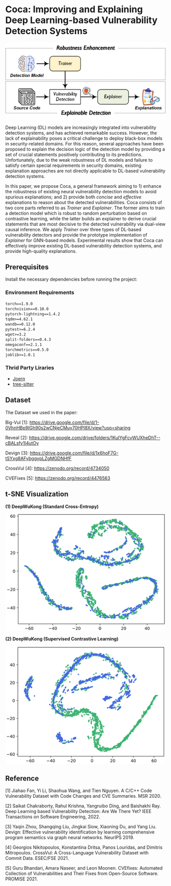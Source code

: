 <a name="JdLRz"></a>
# Coca: Improving and Explaining Deep Learning-based Vulnerability Detection Systems
<p align="center">
  <img src="Figures/Overview.png" width="700">
</p>
Deep Learning (DL) models are increasingly integrated into vulnerability detection systems, and has achieved remarkable success. However, the lack of explainability poses a critical challenge to deploy black-box models in security-related domains. For this reason, several approaches have been proposed to explain the decision logic of the detection model by providing a set of crucial statements positively contributing to its predictions. Unfortunately, due to the weak robustness of DL models and failure to satisfy certain special requirements in security domains, existing explanation approaches are not directly applicable to DL-based vulnerability detection systems.

In this paper, we propose Coca, a general framework aiming to 1) enhance the robustness of existing neural vulnerability detection models to avoid spurious explanations; and 2) provide both _concise_ and _effective_ explanations to reason about the detected vulnerabilities. Coca consists of two core parts referred to as _Trainer_ and _Explainer_. The former aims to train a detection model which is robust to random perturbation based on contrastive learning, while the latter builds an explainer to derive crucial statements that are most decisive to the detected vulnerability via dual-view causal inference. We apply _Trainer_ over three types of DL-based vulnerability detectors and provide the prototype implementation of _Explainer_ for GNN-based models. Experimental results show that Coca can effectively improve existing DL-based vulnerability detection systems, and provide high-quality explanations.

<a name="ScN0I"></a>
## Prerequisites

Install the necessary dependencies before running the project:
<a name="ZRVYs"></a>
### Environment Requirements
```
torch==1.9.0
torchvision==0.10.0
pytorch-lightning==1.4.2
tqdm>=4.62.1
wandb==0.12.0
pytest>=6.2.4
wget>=3.2
split-folders==0.4.3
omegaconf==2.1.1
torchmetrics==0.5.0
joblib>=1.0.1
```
<a name="G2LdD"></a>

### Thrid Party Liraries

- [Joern](https://github.com/joernio/joern)
- [tree-sitter](https://github.com/tree-sitter/tree-sitter)

## Dataset
The Dataset we used in the paper:

Big-Vul [1]: https://drive.google.com/file/d/1-0VhnHBp9IGh90s2wCNjeCMuy70HPl8X/view?usp=sharing

Reveal [2]: https://drive.google.com/drive/folders/1KuIYgFcvWUXheDhT--cBALsfy1I4utOy

Devign [3]: https://drive.google.com/file/d/1x6hoF7G-tSYxg8AFybggypLZgMGDNHfF

CrossVul [4]: https://zenodo.org/record/4734050

CVEFixes [5]: https://zenodo.org/record/4476563

## t-SNE Visualization

**(1) DeepWuKong (Standard Cross-Entropy)**
<p align="center">
  <img src="Figures/CE.png" width="500">
</p>

**(2) DeepWuKong (Supervised Contrastive Learning)**
<p align="center">
  <img src="Figures/SupCon.png" width="500">
</p>


## Reference

[1] Jiahao Fan, Yi Li, Shaohua Wang, and Tien Nguyen. A C/C++ Code Vulnerability Dataset with Code Changes and CVE Summaries. MSR 2020.

[2] Saikat Chakraborty, Rahul Krishna, Yangruibo Ding, and Baishakhi Ray. Deep Learning based Vulnerability Detection: Are We There Yet? IEEE Transactions on Software Engineering, 2022.

[3] Yaqin Zhou, Shangqing Liu, Jingkai Siow, Xiaoning Du, and Yang Liu. Devign: Effective vulnerability identification by learning comprehensive program semantics via graph neural networks. NeurIPS 2019.

[4] Georgios Nikitopoulos, Konstantina Dritsa, Panos Louridas, and Dimitris Mitropoulos. CrossVul: A Cross-Language Vulnerability Dataset with Commit Data. ESEC/FSE 2021.

[5] Guru Bhandari, Amara Naseer, and Leon Moonen. CVEfixes: Automated Collection of Vulnerabilities and Their Fixes from Open-Source Software. PROMISE 2021.